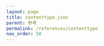 ```yaml
---
layout: page
title: contenttype.json
parent: 参考
permalink: /references/contenttype
nav_order: 50
---
```

